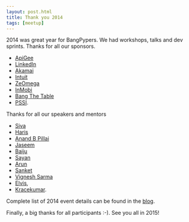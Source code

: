 ```yaml
---
layout: post.html
title: Thank you 2014
tags: [meetup]
---
```

2014 was great year for BangPypers. We had workshops, talks and dev sprints.
Thanks for all our sponsors.
- [ApiGee](apigee.com)
- [LinkedIn](linkedin.com)
- [Akamai](http://www.akamai.com/)
- [Intuit](http://www.intuit.in/)
- [ZeOmega](http://www.zeomega.com/)
- [InMobi](http://www.inmobi.com/)
- [Bang The Table](http://bangthetable.in/)
- [PSSI](http://pssi.org.in).

Thanks for all our speakers and mentors
- [Siva](https://twitter.com/sivaa_in)
- [Haris](https://twitter.com/harisibrahimkv)
- [Anand B Pillai](https://twitter.com/skeptichacker)
- [Jaseem](https://twitter.com/jaseemabid)
- [Baiju](https://twitter.com/baijum)
- [Sayan](https://twitter.com/chowdhury_sayan)
- [Arun](https://twitter.com/finiterecursion)
- [Sanket](https://twitter.com/sanketsaurav)
- [Vignesh Sarma](https://twitter.com/vigneshsarma)
- [Elvis](https://twitter.com/elvisds),
- [Kracekumar](http://twitter.com/kracetheking).

Complete list of 2014 event details can be found in the [blog](http://bangalore.python.org.in/archives/2014/).

Finally, a big thanks for all participants :-). See you all in 2015!
